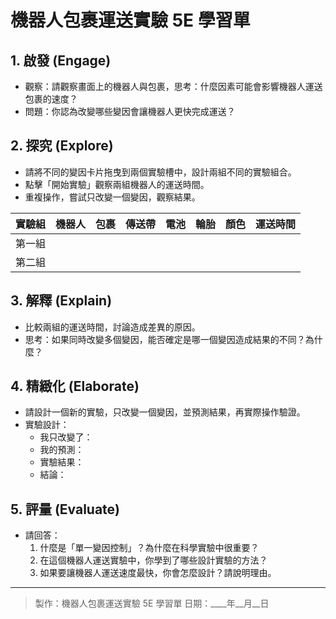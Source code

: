 # 機器人包裹運送實驗 5E 學習單

## 1. 啟發 (Engage)
- 觀察：請觀察畫面上的機器人與包裹，思考：什麼因素可能會影響機器人運送包裹的速度？
- 問題：你認為改變哪些變因會讓機器人更快完成運送？

## 2. 探究 (Explore)
- 請將不同的變因卡片拖曳到兩個實驗槽中，設計兩組不同的實驗組合。
- 點擊「開始實驗」觀察兩組機器人的運送時間。
- 重複操作，嘗試只改變一個變因，觀察結果。

| 實驗組 | 機器人 | 包裹 | 傳送帶 | 電池 | 輪胎 | 顏色 | 運送時間 |
|--------|--------|------|--------|------|------|------|----------|
| 第一組 |        |      |        |      |      |      |          |
| 第二組 |        |      |        |      |      |      |          |

## 3. 解釋 (Explain)
- 比較兩組的運送時間，討論造成差異的原因。
- 思考：如果同時改變多個變因，能否確定是哪一個變因造成結果的不同？為什麼？

## 4. 精緻化 (Elaborate)
- 請設計一個新的實驗，只改變一個變因，並預測結果，再實際操作驗證。
- 實驗設計：
  - 我只改變了：
  - 我的預測：
  - 實驗結果：
  - 結論：

## 5. 評量 (Evaluate)
- 請回答：
  1. 什麼是「單一變因控制」？為什麼在科學實驗中很重要？
  2. 在這個機器人運送實驗中，你學到了哪些設計實驗的方法？
  3. 如果要讓機器人運送速度最快，你會怎麼設計？請說明理由。

---

> 製作：機器人包裹運送實驗 5E 學習單
> 日期：____年__月__日
